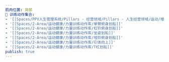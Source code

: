 ```yaml
---
肌肉位置: 背部
🏃 训练动作集合:
- '[[Spaces/PPV人生管理系统/Pillars - 经营领域/Pillars - 人生经营领域/运动/增肌减脂计划/成就记录库/高位下拉]]'
- '[[Spaces/2-Area/运动健康/力量训练动作库/单臂俯身划船]]'
- '[[Spaces/2-Area/运动健康/力量训练动作库/杠铃俯身划船]]'
- '[[Spaces/2-Area/运动健康/力量训练动作库/坐姿划船]]'
- '[[Spaces/2-Area/运动健康/力量训练动作库/哑铃俯身划船]]'
- '[[Spaces/2-Area/运动健康/力量训练动作库/引体向上]]'
- '[[Spaces/2-Area/运动健康/力量训练动作库/T杠划船]]'
publish: true
---
```


